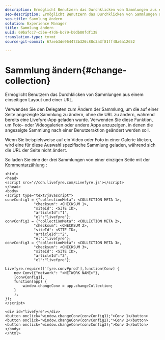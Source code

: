 ```yaml
---
description: Ermöglicht Benutzern das Durchklicken von Sammlungen aus einem einseitigen Layout und einer URL.
seo-description: Ermöglicht Benutzern das Durchklicken von Sammlungen aus einem einseitigen Layout und einer URL.
seo-title: Sammlung ändern
solution: Experience Manager
title: Sammlung ändern
uuid: 69bafcc7-c55e-47d6-bc79-b0db80fdf138
translation-type: tm+mt
source-git-commit: 67aeb3de964473b326c88c3a3f81ff48a6a12652

---
```



# Sammlung ändern{#change-collection}

Ermöglicht Benutzern das Durchklicken von Sammlungen aus einem einseitigen Layout und einer URL.

Verwenden Sie den Delegaten zum Ändern der Sammlung, um die auf einer Seite angezeigte Sammlung zu ändern, ohne die URL zu ändern, während bereits eine Livefyre-App geladen wurde. Verwenden Sie diese Funktion, um Foto- oder Videogalerien oder andere Apps anzuzeigen, in denen die angezeigte Sammlung nach einer Benutzeraktion geändert werden soll.

Wenn Sie beispielsweise auf ein Video oder Foto in einer Galerie klicken, wird eine für diese Auswahl spezifische Sammlung geladen, während sich die URL der Seite nicht ändert.

So laden Sie eine der drei Sammlungen von einer einzigen Seite mit der [Kommentarzählung](/help/implementation/c-advanced-topics/t-display-comment-count.md) :

```
<html> 
<head> 
<script src='//cdn.livefyre.com/Livefyre.js'></script> 
</head> 
<body> 
<script type="text/javascript"> 
convConfig1 = {"collectionMeta": <COLLECTION META 1>, 
             "checksum": <CHECKSUM 1>, 
             "siteId": <SITE ID>, 
             "articleId":"1", 
             "el":"livefyre"}; 
convConfig2 = {"collectionMeta": <COLLECTION META 2>, 
             "checksum": <CHECKSUM 2>, 
             "siteId": <SITE ID>, 
             "articleId":"2", 
             "el":"livefyre"}; 
convConfig3 = {"collectionMeta": <COLLECTION META 3>, 
             "checksum": <CHECKSUM 3>, 
             "siteId": <SITE ID>, 
             "articleId":"3", 
             "el":"livefyre"}; 
  
Livefyre.require(['fyre.conv#prod'],function(Conv) { 
    new Conv({"network": "<NETWORK NAME>"}, 
    [convConfig1], 
    function(app) {  
        window.changeConv = app.changeCollection; 
    } 
    ); 
}); 
</script> 
  
<div id="livefyre"></div> 
<button onclick="window.changeConv(convConfig1);">Conv 1</button> 
<button onclick="window.changeConv(convConfig2);">Conv 2</button> 
<button onclick="window.changeConv(convConfig3);">Conv 3</button> 
</body> 
</html>
```

